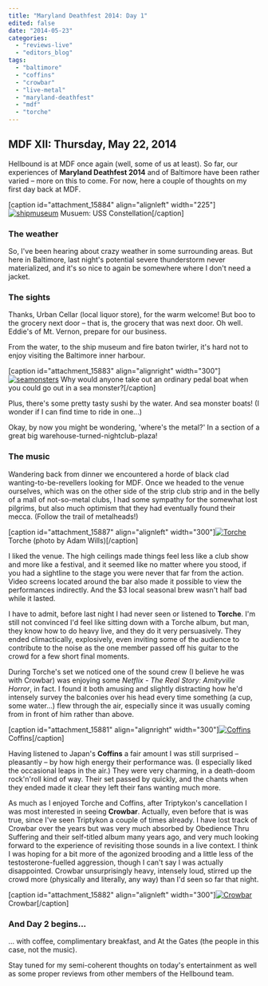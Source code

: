 ```yaml
---
title: "Maryland Deathfest 2014: Day 1"
edited: false
date: "2014-05-23"
categories:
  - "reviews-live"
  - "editors_blog"
tags:
  - "baltimore"
  - "coffins"
  - "crowbar"
  - "live-metal"
  - "maryland-deathfest"
  - "mdf"
  - "torche"
---
```


## MDF XII: Thursday, May 22, 2014

Hellbound is at MDF once again (well, some of us at least). So far, our experiences of **Maryland Deathfest 2014** and of Baltimore have been rather varied – more on this to come. For now, here a couple of thoughts on my first day back at MDF.

\[caption id="attachment\_15884" align="alignleft" width="225"\][![shipmuseum](https://hellbound.ca/wp-content/uploads/2014/05/shipmuseum-225x300.jpg)](https://hellbound.ca/wp-content/uploads/2014/05/shipmuseum.jpg) Musuem: USS Constellation\[/caption\]

### The weather

So, I've been hearing about crazy weather in some surrounding areas. But here in Baltimore, last night's potential severe thunderstorm never materialized, and it's so nice to again be somewhere where I don't need a jacket.

### The sights

Thanks, Urban Cellar (local liquor store), for the warm welcome! But boo to the grocery next door – that is, the grocery that was next door. Oh well. Eddie's of Mt. Vernon, prepare for our business.

From the water, to the ship museum and fire baton twirler, it's hard not to enjoy visiting the Baltimore inner harbour.

\[caption id="attachment\_15883" align="alignright" width="300"\][![seamonsters](https://hellbound.ca/wp-content/uploads/2014/05/seamonsters-300x225.jpg)](https://hellbound.ca/wp-content/uploads/2014/05/seamonsters.jpg) Why would anyone take out an ordinary pedal boat when you could go out in a sea monster?\[/caption\]

Plus, there's some pretty tasty sushi by the water. And sea monster boats! (I wonder if I can find time to ride in one...)

Okay, by now you might be wondering, 'where's the metal?' In a section of a great big warehouse-turned-nightclub-plaza!

### The music

Wandering back from dinner we encountered a horde of black clad wanting-to-be-revellers looking for MDF. Once we headed to the venue ourselves, which was on the other side of the strip club strip and in the belly of a mall of not-so-metal clubs, I had some sympathy for the somewhat lost pilgrims, but also much optimism that they had eventually found their mecca. (Follow the trail of metalheads!)

\[caption id="attachment\_15887" align="alignleft" width="300"\][![Torche](https://hellbound.ca/wp-content/uploads/2014/05/Torche-300x222.jpg)](https://hellbound.ca/wp-content/uploads/2014/05/Torche.jpg) Torche (photo by Adam Wills)\[/caption\]

I liked the venue. The high ceilings made things feel less like a club show and more like a festival, and it seemed like no matter where you stood, if you had a sightline to the stage you were never that far from the action. Video screens located around the bar also made it possible to view the performances indirectly. And the $3 local seasonal brew wasn't half bad while it lasted.

I have to admit, before last night I had never seen or listened to **Torche**. I'm still not convinced I'd feel like sitting down with a Torche album, but man, they know how to do heavy live, and they do it very persuasively. They ended climactically, explosively, even inviting some of the audience to contribute to the noise as the one member passed off his guitar to the crowd for a few short final moments.

During Torche's set we noticed one of the sound crew (I believe he was with Crowbar) was enjoying some _Netflix - The Real Story: Amityville Horror_, in fact. I found it both amusing and slightly distracting how he'd intensely survey the balconies over his head every time something (a cup, some water...) flew through the air, especially since it was usually coming from in front of him rather than above.

\[caption id="attachment\_15881" align="alignright" width="300"\][![Coffins](https://hellbound.ca/wp-content/uploads/2014/05/Coffins-300x225.jpg)](https://hellbound.ca/wp-content/uploads/2014/05/Coffins.jpg) Coffins\[/caption\]

Having listened to Japan's **Coffins** a fair amount I was still surprised – pleasantly – by how high energy their performance was. (I especially liked the occasional leaps in the air.) They were very charming, in a death-doom rock'n'roll kind of way. Their set passed by quickly, and the chants when they ended made it clear they left their fans wanting much more.

As much as I enjoyed Torche and Coffins, after Triptykon's cancellation I was most interested in seeing **Crowbar**. Actually, even before that is was true, since I've seen Triptykon a couple of times already. I have lost track of Crowbar over the years but was very much absorbed by Obedience Thru Suffering and their self-titled album many years ago, and very much looking forward to the experience of revisiting those sounds in a live context. I think I was hoping for a bit more of the agonized brooding and a little less of the testosterone-fuelled aggression, though I can't say I was actually disappointed. Crowbar unsurprisingly heavy, intensely loud, stirred up the crowd more (physically and literally, any way) than I'd seen so far that night.

\[caption id="attachment\_15882" align="alignleft" width="300"\][![Crowbar](https://hellbound.ca/wp-content/uploads/2014/05/Crowbar-300x225.jpg)](https://hellbound.ca/wp-content/uploads/2014/05/Crowbar.jpg) Crowbar\[/caption\]

### And Day 2 begins...

... with coffee, complimentary breakfast, and At the Gates (the people in this case, not the music).

Stay tuned for my semi-coherent thoughts on today's entertainment as well as some proper reviews from other members of the Hellbound team.
